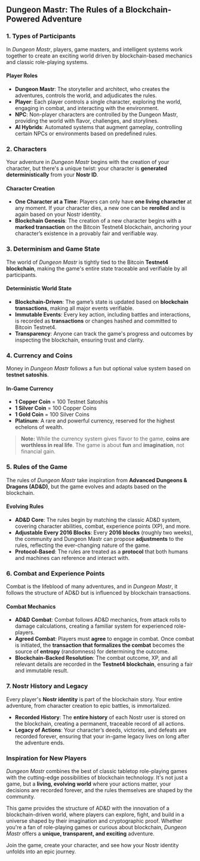 ## **Dungeon Mastr: The Rules of a Blockchain-Powered Adventure**

### **1. Types of Participants**
In *Dungeon Mastr*, players, game masters, and intelligent systems work together to create an exciting world driven by blockchain-based mechanics and classic role-playing systems.

#### **Player Roles**
- **Dungeon Mastr**: The storyteller and architect, who creates the adventures, controls the world, and adjudicates the rules.
- **Player**: Each player controls a single character, exploring the world, engaging in combat, and interacting with the environment.
- **NPC**: Non-player characters are controlled by the Dungeon Mastr, providing the world with flavor, challenges, and storylines.
- **AI Hybrids**: Automated systems that augment gameplay, controlling certain NPCs or environments based on predefined rules.

### **2. Characters**
Your adventure in *Dungeon Mastr* begins with the creation of your character, but there's a unique twist: your character is **generated deterministically** from your **Nostr ID**.

#### **Character Creation**
- **One Character at a Time**: Players can only have **one living character** at any moment. If your character dies, a new one can be **rerolled** and is again based on your Nostr identity.
- **Blockchain Genesis**: The creation of a new character begins with a **marked transaction** on the Bitcoin Testnet4 blockchain, anchoring your character’s existence in a provably fair and verifiable way.

### **3. Determinism and Game State**
The world of *Dungeon Mastr* is tightly tied to the Bitcoin **Testnet4 blockchain**, making the game's entire state traceable and verifiable by all participants.

#### **Deterministic World State**
- **Blockchain-Driven**: The game’s state is updated based on **blockchain transactions**, making all major events verifiable.
- **Immutable Events**: Every key action, including battles and interactions, is recorded as **transactions** or changes hashed and committed to Bitcoin Testnet4.
- **Transparency**: Anyone can track the game's progress and outcomes by inspecting the blockchain, ensuring trust and clarity.

### **4. Currency and Coins**
Money in *Dungeon Mastr* follows a fun but optional value system based on **testnet satoshis**.

#### **In-Game Currency**
- **1 Copper Coin** = 100 Testnet Satoshis
- **1 Silver Coin** = 100 Copper Coins
- **1 Gold Coin** = 100 Silver Coins
- **Platinum**: A rare and powerful currency, reserved for the highest echelons of wealth.

> **Note:** While the currency system gives flavor to the game, **coins are worthless in real life**. The game is about **fun** and **imagination**, not financial gain.

### **5. Rules of the Game**
The rules of *Dungeon Mastr* take inspiration from **Advanced Dungeons & Dragons (AD&D)**, but the game evolves and adapts based on the blockchain.

#### **Evolving Rules**
- **AD&D Core**: The rules begin by matching the classic AD&D system, covering character abilities, combat, experience points (XP), and more.
- **Adjustable Every 2016 Blocks**: Every **2016 blocks** (roughly two weeks), the community and Dungeon Mastr can propose **adjustments** to the rules, reflecting the ever-changing nature of the game.
- **Protocol-Based**: The rules are treated as a **protocol** that both humans and machines can reference and interact with.

### **6. Combat and Experience Points**
Combat is the lifeblood of many adventures, and in *Dungeon Mastr*, it follows the structure of AD&D but is influenced by blockchain transactions.

#### **Combat Mechanics**
- **AD&D Combat**: Combat follows AD&D mechanics, from attack rolls to damage calculations, creating a familiar system for experienced role-players.
- **Agreed Combat**: Players must **agree** to engage in combat. Once combat is initiated, the **transaction that formalizes the combat** becomes the source of **entropy** (randomness) for determining the outcome.
- **Blockchain-Backed Resolution**: The combat outcome, XP, and all relevant details are recorded in the **Testnet4 blockchain**, ensuring a fair and immutable result.

### **7. Nostr History and Legacy**
Every player's **Nostr identity** is part of the blockchain story. Your entire adventure, from character creation to epic battles, is immortalized.

- **Recorded History**: The **entire history** of each Nostr user is stored on the blockchain, creating a permanent, traceable record of all actions.
- **Legacy of Actions**: Your character’s deeds, victories, and defeats are recorded forever, ensuring that your in-game legacy lives on long after the adventure ends.

### **Inspiration for New Players**
*Dungeon Mastr* combines the best of classic tabletop role-playing games with the cutting-edge possibilities of blockchain technology. It's not just a game, but a **living, evolving world** where your actions matter, your decisions are recorded forever, and the rules themselves are shaped by the community.

This game provides the structure of AD&D with the innovation of a blockchain-driven world, where players can explore, fight, and build in a universe shaped by their imagination and cryptographic proof. Whether you're a fan of role-playing games or curious about blockchain, *Dungeon Mastr* offers a **unique, transparent, and exciting** adventure.

Join the game, create your character, and see how your Nostr identity unfolds into an epic journey.
